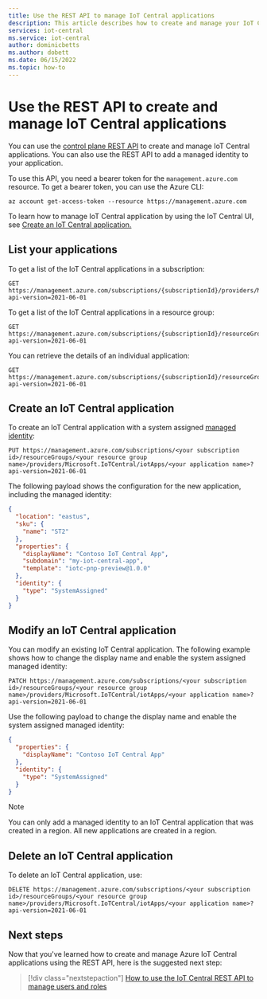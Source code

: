 ```yaml
---
title: Use the REST API to manage IoT Central applications
description: This article describes how to create and manage your IoT Central applications with the REST API and add a system assigned managed identity to your application.
services: iot-central
ms.service: iot-central
author: dominicbetts
ms.author: dobett
ms.date: 06/15/2022
ms.topic: how-to
---
```


# Use the REST API to create and manage IoT Central applications

You can use the [control plane REST API](/rest/api/iotcentral/2021-06-01controlplane/apps) to create and manage IoT Central applications. You can also use the REST API to add a managed identity to your application.

To use this API, you need a bearer token for the `management.azure.com` resource. To get a bearer token, you can use the Azure CLI:

```azurecli
az account get-access-token --resource https://management.azure.com
```

To learn how to manage IoT Central application by using the IoT Central UI, see [Create an IoT Central application.](../core/howto-create-iot-central-application.md)

## List your applications

To get a list of the IoT Central applications in a subscription:

```http
GET https://management.azure.com/subscriptions/{subscriptionId}/providers/Microsoft.IoTCentral/iotApps?api-version=2021-06-01
```

To get a list of the IoT Central applications in a resource group:

```http
GET https://management.azure.com/subscriptions/{subscriptionId}/resourceGroups/{resourceGroupName}/providers/Microsoft.IoTCentral/iotApps?api-version=2021-06-01
```

You can retrieve the details of an individual application:

```http
GET https://management.azure.com/subscriptions/{subscriptionId}/resourceGroups/{resourceGroupName}/providers/Microsoft.IoTCentral/iotApps/{applicationName}?api-version=2021-06-01
```

## Create an IoT Central application

To create an IoT Central application with a system assigned [managed identity](../../active-directory/managed-identities-azure-resources/overview.md):

```http
PUT https://management.azure.com/subscriptions/<your subscription id>/resourceGroups/<your resource group name>/providers/Microsoft.IoTCentral/iotApps/<your application name>?api-version=2021-06-01
```

The following payload shows the configuration for the new application, including the managed identity:

```json
{
  "location": "eastus",
  "sku": {
    "name": "ST2"
  },
  "properties": {
    "displayName": "Contoso IoT Central App",
    "subdomain": "my-iot-central-app",
    "template": "iotc-pnp-preview@1.0.0"
  },
  "identity": {
    "type": "SystemAssigned"
  }
}
```

## Modify an IoT Central application

You can modify an existing IoT Central application. The following example shows how to change the display name and enable the system assigned managed identity:

```http
PATCH https://management.azure.com/subscriptions/<your subscription id>/resourceGroups/<your resource group name>/providers/Microsoft.IoTCentral/iotApps/<your application name>?api-version=2021-06-01
```

Use the following payload to change the display name and enable the system assigned managed identity:

```json
{
  "properties": {
    "displayName": "Contoso IoT Central App"
  },
  "identity": {
    "type": "SystemAssigned"
  }
}
```

> [!NOTE]
> You can only add a managed identity to an IoT Central application that was created in a region. All new applications are created in a region.

## Delete an IoT Central application

To delete an IoT Central application, use:

```http
DELETE https://management.azure.com/subscriptions/<your subscription id>/resourceGroups/<your resource group name>/providers/Microsoft.IoTCentral/iotApps/<your application name>?api-version=2021-06-01
```

## Next steps

Now that you've learned how to create and manage Azure IoT Central applications using the REST API, here is the suggested next step:

> [!div class="nextstepaction"]
> [How to use the IoT Central REST API to manage users and roles](howto-manage-users-roles-with-rest-api.md)